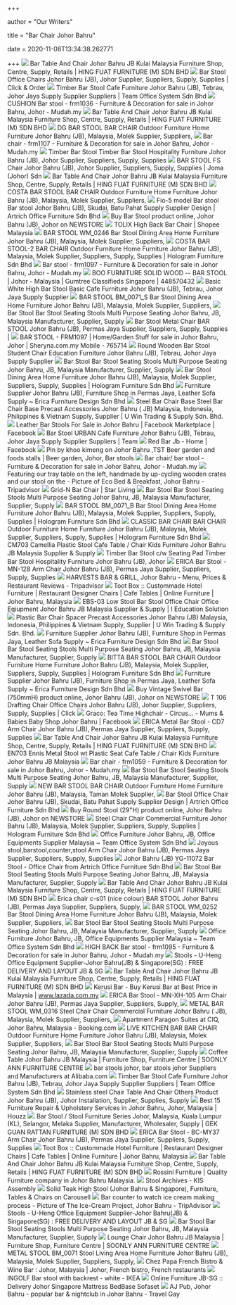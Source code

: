 +++
        
author = "Our Writers"
        
title = "Bar Chair Johor Bahru"
        
date = 2020-11-08T13:34:38.262771
        
+++
[ ![](https://cdn1.npcdn.net/image/15054590674980f0c5dc45a7242f94a61d11d161ca.jpg?md5id=8ef0327d29dfae100751f4ed0a042790&new_width=400&new_height=400&size=max&font_size=14&w=1513159267)](https://cdn1.npcdn.net/image/15054590674980f0c5dc45a7242f94a61d11d161ca.jpg?md5id=8ef0327d29dfae100751f4ed0a042790&new_width=400&new_height=400&size=max&font_size=14&w=1513159267) Bar Table And Chair Johor Bahru JB Kulai Malaysia Furniture Shop, Centre,  Supply, Retails | HING FUAT FURNITURE (M) SDN BHD
[ ![](https://cdn1.npcdn.net/image/1466159489b5e116b58b7e610a5a1a2d2224b6809e.jpg?md5id=82f2307042ab867c7b3d7d6a32ea52af&new_width=400&new_height=400&size=max&font_size=14&w=1466647023)](https://cdn1.npcdn.net/image/1466159489b5e116b58b7e610a5a1a2d2224b6809e.jpg?md5id=82f2307042ab867c7b3d7d6a32ea52af&new_width=400&new_height=400&size=max&font_size=14&w=1466647023) Bar Stool Office Chairs Johor Bahru (JB), Johor Supplier, Suppliers,  Supply, Supplies | Click & Order
[ ![](https://cdn1.npcdn.net/image/14992097799c54c31bd18cc6a89574c4d6ff2a0b34.jpg?md5id=c70cfa5c5ab75a16467bc95abaf5dc2a&new_width=1000&new_height=1000&w=1570810713)](https://cdn1.npcdn.net/image/14992097799c54c31bd18cc6a89574c4d6ff2a0b34.jpg?md5id=c70cfa5c5ab75a16467bc95abaf5dc2a&new_width=1000&new_height=1000&w=1570810713) Timber Bar Stool Cafe Furniture Johor Bahru (JB), Tebrau, Johor Jaya Supply  Supplier Suppliers | Team Office System Sdn Bhd
[ ![](https://img.rnudah.com/images/23/235802040237436.jpg)](https://img.rnudah.com/images/23/235802040237436.jpg) CUSHION Bar stool - frm1036 - Furniture & Decoration for sale in Johor Bahru,  Johor - Mudah.my
[ ![](https://cdn1.npcdn.net/image/14703826786749c13158e6b181eac93386100e8b44.jpg?md5id=8ef0327d29dfae100751f4ed0a042790&new_width=400&new_height=400&size=max&font_size=14&w=1513159267)](https://cdn1.npcdn.net/image/14703826786749c13158e6b181eac93386100e8b44.jpg?md5id=8ef0327d29dfae100751f4ed0a042790&new_width=400&new_height=400&size=max&font_size=14&w=1513159267) Bar Table And Chair Johor Bahru JB Kulai Malaysia Furniture Shop, Centre,  Supply, Retails | HING FUAT FURNITURE (M) SDN BHD
[ ![](https://cdn1.npcdn.net/images/15668073213a798dae267467b1f9a5446dc90d9779.png?md5id=7c9758f23dd298c91fc4bef194ac9b7b&new_width=1200&new_height=1200&w=1577955906)](https://cdn1.npcdn.net/images/15668073213a798dae267467b1f9a5446dc90d9779.png?md5id=7c9758f23dd298c91fc4bef194ac9b7b&new_width=1200&new_height=1200&w=1577955906) DG BAR STOOL BAR CHAIR Outdoor Furniture Home Furniture Johor Bahru (JB),  Malaysia, Molek Supplier, Suppliers,
[ ![](https://img.rnudah.com/images/19/190923017033354.jpg)](https://img.rnudah.com/images/19/190923017033354.jpg) Bar chair - frm1107 - Furniture & Decoration for sale in Johor Bahru, Johor  - Mudah.my
[ ![](https://cdn1.npcdn.net/images/1467784442484482b5f5d7797907b3195745cb70e7.jpg?md5id=82f2307042ab867c7b3d7d6a32ea52af&new_width=600&new_height=600&w=1466647023)](https://cdn1.npcdn.net/images/1467784442484482b5f5d7797907b3195745cb70e7.jpg?md5id=82f2307042ab867c7b3d7d6a32ea52af&new_width=600&new_height=600&w=1466647023) Timber Bar Stool Timber Bar Stool Hospitality Furniture Johor Bahru (JB),  Johor Supplier, Suppliers, Supply, Supplies
[ ![](https://cdn1.npcdn.net/images/15810518797db4e4828ad240009965e6b792e4db5b.jpg?md5id=7f2e5a082324d9d664489b795e7fd83a&new_width=1200&new_height=1200&w=1580799173)](https://cdn1.npcdn.net/images/15810518797db4e4828ad240009965e6b792e4db5b.jpg?md5id=7f2e5a082324d9d664489b795e7fd83a&new_width=1200&new_height=1200&w=1580799173) BAR STOOL FS Chair Johor Bahru (JB), Johor Supplier, Suppliers, Supply,  Supplies | Joma (Johor) Sdn
[ ![](https://cdn1.npcdn.net/image/1483684278df90a391a996b08534e02c4c29bc66a5.jpg?md5id=8ef0327d29dfae100751f4ed0a042790&new_width=400&new_height=400&size=max&font_size=14&w=1513159267)](https://cdn1.npcdn.net/image/1483684278df90a391a996b08534e02c4c29bc66a5.jpg?md5id=8ef0327d29dfae100751f4ed0a042790&new_width=400&new_height=400&size=max&font_size=14&w=1513159267) Bar Table And Chair Johor Bahru JB Kulai Malaysia Furniture Shop, Centre,  Supply, Retails | HING FUAT FURNITURE (M) SDN BHD
[ ![](https://cdn1.npcdn.net/images/1566807158fb7aa0b105d1e3d99b62b2e150f5edd0.png?md5id=7c9758f23dd298c91fc4bef194ac9b7b&new_width=1000&new_height=1000&w=1577955906)](https://cdn1.npcdn.net/images/1566807158fb7aa0b105d1e3d99b62b2e150f5edd0.png?md5id=7c9758f23dd298c91fc4bef194ac9b7b&new_width=1000&new_height=1000&w=1577955906) COSTA BAR STOOL BAR CHAIR Outdoor Furniture Home Furniture Johor Bahru (JB),  Malaysia, Molek Supplier, Suppliers,
[ ![](https://cdn1.npcdn.net/image/15867038038fd124be8cdea8f9fe9c0919c141fe5e.jpg?md5id=1c208ee88299e7d6d6eff86e6879384e&new_width=1000&new_height=1000&size=max&w=1466647023)](https://cdn1.npcdn.net/image/15867038038fd124be8cdea8f9fe9c0919c141fe5e.jpg?md5id=1c208ee88299e7d6d6eff86e6879384e&new_width=1000&new_height=1000&size=max&w=1466647023) Fio-5 model Bar stool Bar stool Johor Bahru (JB), Skudai, Batu Pahat Supply  Supplier Design | Artrich Office Furniture Sdn Bhd
[ ![](https://cdn1.npcdn.net/images/1502001863a0a1eacdcce2f3ce95139ea740ef8c88.jpg?md5id=82f2307042ab867c7b3d7d6a32ea52af&new_width=800&new_height=800&size=max&1466647023)](https://cdn1.npcdn.net/images/1502001863a0a1eacdcce2f3ce95139ea740ef8c88.jpg?md5id=82f2307042ab867c7b3d7d6a32ea52af&new_width=800&new_height=800&size=max&1466647023) Buy Bar Stool product online, Johor Bahru (JB), Johor on NEWSTORE
[ ![](https://cf.shopee.com.my/file/69a05726c970d0a4bed508a049bb6874)](https://cf.shopee.com.my/file/69a05726c970d0a4bed508a049bb6874) TOLIX High Back Bar Chair | Shopee Malaysia
[ ![](https://cdn1.npcdn.net/images/1588831746b3d260a0f2c33ace1f05ee8b6dce7638.png?md5id=7c9758f23dd298c91fc4bef194ac9b7b&new_width=1000&new_height=1000&w=1577955906)](https://cdn1.npcdn.net/images/1588831746b3d260a0f2c33ace1f05ee8b6dce7638.png?md5id=7c9758f23dd298c91fc4bef194ac9b7b&new_width=1000&new_height=1000&w=1577955906) BAR STOOL WM_0246 Bar Stool Dining Area Home Furniture Johor Bahru (JB),  Malaysia, Molek Supplier, Suppliers,
[ ![](https://cdn1.npcdn.net/image/15668073884138c59ada1d5f1137b0ca89caa226d2.png?md5id=7c9758f23dd298c91fc4bef194ac9b7b&new_width=1000&new_height=1000&w=1577955906)](https://cdn1.npcdn.net/image/15668073884138c59ada1d5f1137b0ca89caa226d2.png?md5id=7c9758f23dd298c91fc4bef194ac9b7b&new_width=1000&new_height=1000&w=1577955906) COSTA BAR STOOL-2 BAR CHAIR Outdoor Furniture Home Furniture Johor Bahru (JB),  Malaysia, Molek Supplier, Suppliers, Supply, Supplies | Hologram Furniture  Sdn Bhd
[ ![](https://img.rnudah.com/images/45/453929052223097.jpg)](https://img.rnudah.com/images/45/453929052223097.jpg) Bar stool - frm1097 - Furniture & Decoration for sale in Johor Bahru, Johor  - Mudah.my
[ ![](https://i.ebayimg.com/00/s/ODAwWDYwMA==/z/ftgAAOSwFfJchjJH/$_20.JPG)](https://i.ebayimg.com/00/s/ODAwWDYwMA==/z/ftgAAOSwFfJchjJH/$_20.JPG) BOO FURNITURE SOLID WOOD -- BAR STOOL | Johor - Malaysia | Gumtree  Classifieds Singapore | 448570432
[ ![](https://cdn1.npcdn.net/images/1499415063ad1a3ed865f962a8b9791fc93618a82f.jpg?md5id=c70cfa5c5ab75a16467bc95abaf5dc2a&new_width=1000&new_height=1000&w=1570810713)](https://cdn1.npcdn.net/images/1499415063ad1a3ed865f962a8b9791fc93618a82f.jpg?md5id=c70cfa5c5ab75a16467bc95abaf5dc2a&new_width=1000&new_height=1000&w=1570810713) Basic White High Bar Stool Basic Cafe Furniture Johor Bahru (JB), Tebrau,  Johor Jaya Supply Supplier
[ ![](https://cdn1.npcdn.net/images/15589742729dc1c3848d3847eb503b184366199fbb.jpg?md5id=7c9758f23dd298c91fc4bef194ac9b7b&new_width=1000&new_height=1000&w=1577955906)](https://cdn1.npcdn.net/images/15589742729dc1c3848d3847eb503b184366199fbb.jpg?md5id=7c9758f23dd298c91fc4bef194ac9b7b&new_width=1000&new_height=1000&w=1577955906) BAR STOOL BM_0071_S Bar Stool Dining Area Home Furniture Johor Bahru (JB),  Malaysia, Molek Supplier, Suppliers,
[ ![](https://cdn1.npcdn.net/images/1560763747b79fc16cbad895e0fb4e2bfb15136360.jpg?md5id=fd1e5097894ccb2c1628b455dc494b2a&new_width=1000&new_height=1000&w=1585707332)](https://cdn1.npcdn.net/images/1560763747b79fc16cbad895e0fb4e2bfb15136360.jpg?md5id=fd1e5097894ccb2c1628b455dc494b2a&new_width=1000&new_height=1000&w=1585707332) Bar Stool Bar Stool Seating Stools Multi Purpose Seating Johor Bahru, JB,  Malaysia Manufacturer, Supplier, Supply
[ ![](https://cdn1.npcdn.net/images/1603873577735fb88a42c4f73637418f8df3626f99.jpg?md5id=68b3d03d38ad88126ede9cee289b6661&new_width=600&new_height=600&w=1480063084)](https://cdn1.npcdn.net/images/1603873577735fb88a42c4f73637418f8df3626f99.jpg?md5id=68b3d03d38ad88126ede9cee289b6661&new_width=600&new_height=600&w=1480063084) Bar Stool Metal Chair BAR STOOL Johor Bahru (JB), Permas Jaya Supplier,  Suppliers, Supply, Supplies |
[ ![](https://www.sheryna.com.my/media/fotos/Newlivingconcept3909_765714_1_1511606371.jpg)](https://www.sheryna.com.my/media/fotos/Newlivingconcept3909_765714_1_1511606371.jpg) BAR STOOL - FRM1097 | Home/Garden Stuff for sale in Johor Bahru, Johor |  Sheryna.com.my Mobile - 765714
[ ![](https://cdn1.npcdn.net/images/150553451084e8d38c7839804eafe2cbc57b5b11b1.jpg?md5id=c70cfa5c5ab75a16467bc95abaf5dc2a&new_width=600&new_height=600&w=1570810713)](https://cdn1.npcdn.net/images/150553451084e8d38c7839804eafe2cbc57b5b11b1.jpg?md5id=c70cfa5c5ab75a16467bc95abaf5dc2a&new_width=600&new_height=600&w=1570810713) Round Wooden Bar Stool Student Chair Education Furniture Johor Bahru (JB),  Tebrau, Johor Jaya Supply Supplier
[ ![](https://cdn1.npcdn.net/images/1560762779d32302168cdf86d8e07a4c6063e4d008.jpg?md5id=fd1e5097894ccb2c1628b455dc494b2a&new_width=1200&new_height=1200&w=1585707332)](https://cdn1.npcdn.net/images/1560762779d32302168cdf86d8e07a4c6063e4d008.jpg?md5id=fd1e5097894ccb2c1628b455dc494b2a&new_width=1200&new_height=1200&w=1585707332) Bar Stool Bar Stool Seating Stools Multi Purpose Seating Johor Bahru, JB,  Malaysia Manufacturer, Supplier, Supply
[ ![](https://cdn1.npcdn.net/image/1588833384fe1c2d5544d5aeeb6394f0e487de66e6.jpg?md5id=7c9758f23dd298c91fc4bef194ac9b7b&new_width=550&new_height=550&w=1577955906)](https://cdn1.npcdn.net/image/1588833384fe1c2d5544d5aeeb6394f0e487de66e6.jpg?md5id=7c9758f23dd298c91fc4bef194ac9b7b&new_width=550&new_height=550&w=1577955906) Bar Stool Dining Area Home Furniture Johor Bahru (JB), Malaysia, Molek  Supplier, Suppliers, Supply, Supplies | Hologram Furniture Sdn Bhd
[ ![](https://cdn1.npcdn.net/image/160385814875a9ed8e2fcef030ba19cc23cc2a2736.jpg?md5id=68b3d03d38ad88126ede9cee289b6661&new_width=400&new_height=400&size=max&font_size=14&w=1480063084)](https://cdn1.npcdn.net/image/160385814875a9ed8e2fcef030ba19cc23cc2a2736.jpg?md5id=68b3d03d38ad88126ede9cee289b6661&new_width=400&new_height=400&size=max&font_size=14&w=1480063084) Furniture Supplier Johor Bahru (JB), Furniture Shop in Permas Jaya, Leather  Sofa Supply ~ Erica Furniture Design Sdn Bhd
[ ![](https://cdn1.npcdn.net/image/14982069370234b37458a27fd46e8222af78d463a2.jpg?md5id=4258736785df42c82a6e91629a1dd319&new_width=1200&new_height=1200&size=max&w=1497238235)](https://cdn1.npcdn.net/image/14982069370234b37458a27fd46e8222af78d463a2.jpg?md5id=4258736785df42c82a6e91629a1dd319&new_width=1200&new_height=1200&size=max&w=1497238235) Steel Bar Chair Base Steel Bar Chair Base Precast Accessories Johor Bahru ( JB) Malaysia, Indonesia, Philippines & Vietnam Supply, Supplier | U Win  Trading & Supply Sdn. Bhd.
[ ![](https://lookaside.fbsbx.com/lookaside/crawler/media/?media_id=675336293087872)](https://lookaside.fbsbx.com/lookaside/crawler/media/?media_id=675336293087872) Leather Bar Stools For Sale in Johor Bahru | Facebook Marketplace | Facebook
[ ![](https://cdn1.npcdn.net/images/1502000810607fd4fec222119472fe9a84097cf626.jpg?md5id=c70cfa5c5ab75a16467bc95abaf5dc2a&new_width=600&new_height=600&w=1570810713)](https://cdn1.npcdn.net/images/1502000810607fd4fec222119472fe9a84097cf626.jpg?md5id=c70cfa5c5ab75a16467bc95abaf5dc2a&new_width=600&new_height=600&w=1570810713) Bar Stool URBAN Cafe Furniture Johor Bahru (JB), Tebrau, Johor Jaya Supply  Supplier Suppliers | Team
[ ![](https://lookaside.fbsbx.com/lookaside/crawler/media/?media_id=403157093774698)](https://lookaside.fbsbx.com/lookaside/crawler/media/?media_id=403157093774698) Red Bar Jb - Home | Facebook
[ ![](https://i.pinimg.com/originals/1f/82/f2/1f82f2e910f4285e360b1b824d4987ec.jpg)](https://i.pinimg.com/originals/1f/82/f2/1f82f2e910f4285e360b1b824d4987ec.jpg) Pin by khoo kimeng on Johor Bahru ,TST Beer garden and foods stalls | Beer  garden, Johor, Bar stools
[ ![](https://img.rnudah.com/images/12/128008093659397.jpg)](https://img.rnudah.com/images/12/128008093659397.jpg) Bar chair/ bar stool - Furniture & Decoration for sale in Johor Bahru, Johor  - Mudah.my
[ ![](https://media-cdn.tripadvisor.com/media/photo-s/06/bc/c2/da/eco-bed-breakfast.jpg)](https://media-cdn.tripadvisor.com/media/photo-s/06/bc/c2/da/eco-bed-breakfast.jpg) Featuring our tray table on the left, handmade by up-cycling wooden crates  and our stool on the - Picture of Eco Bed & Breakfast, Johor Bahru -  Tripadvisor
[ ![](http://cdn.shopify.com/s/files/1/1404/6429/products/GRID-NBARCHAIR-L.jpg?v=1603362382)](http://cdn.shopify.com/s/files/1/1404/6429/products/GRID-NBARCHAIR-L.jpg?v=1603362382) Grid-N Bar Chair | Star Living
[ ![](https://cdn1.npcdn.net/images/15608202780abaca073c31a98daced6665c293b400.jpg?md5id=fd1e5097894ccb2c1628b455dc494b2a&new_width=1000&new_height=1000&w=1585707332)](https://cdn1.npcdn.net/images/15608202780abaca073c31a98daced6665c293b400.jpg?md5id=fd1e5097894ccb2c1628b455dc494b2a&new_width=1000&new_height=1000&w=1585707332) Bar Stool Bar Stool Seating Stools Multi Purpose Seating Johor Bahru, JB,  Malaysia Manufacturer, Supplier, Supply
[ ![](https://cdn1.npcdn.net/image/15870039998a187e02c3f80a6d4054d368c3b99d9a.jpg?md5id=7c9758f23dd298c91fc4bef194ac9b7b&new_width=1000&new_height=1000&w=1577955906)](https://cdn1.npcdn.net/image/15870039998a187e02c3f80a6d4054d368c3b99d9a.jpg?md5id=7c9758f23dd298c91fc4bef194ac9b7b&new_width=1000&new_height=1000&w=1577955906) BAR STOOL BM_0071_B Bar Stool Dining Area Home Furniture Johor Bahru (JB),  Malaysia, Molek Supplier, Suppliers, Supply, Supplies | Hologram Furniture  Sdn Bhd
[ ![](https://cdn1.npcdn.net/image/1566807100cbc21c0f9e5f32126acf599c275f3c14.png?md5id=7c9758f23dd298c91fc4bef194ac9b7b&new_width=1000&new_height=1000&w=1577955906)](https://cdn1.npcdn.net/image/1566807100cbc21c0f9e5f32126acf599c275f3c14.png?md5id=7c9758f23dd298c91fc4bef194ac9b7b&new_width=1000&new_height=1000&w=1577955906) CLASSIC BAR CHAIR BAR CHAIR Outdoor Furniture Home Furniture Johor Bahru (JB),  Malaysia, Molek Supplier, Suppliers, Supply, Supplies | Hologram Furniture  Sdn Bhd
[ ![](https://cdn1.npcdn.net/images/1495344194244258780ff61be1bd6eae5ecf05363f.jpeg?md5id=79d51f4d7e4d54d54b55519c3b462d00&new_width=1200&new_height=1200&w=1600139913)](https://cdn1.npcdn.net/images/1495344194244258780ff61be1bd6eae5ecf05363f.jpeg?md5id=79d51f4d7e4d54d54b55519c3b462d00&new_width=1200&new_height=1200&w=1600139913) CM703 Camellia Plastic Stool Cafe Table / Chair Kids Furniture Johor Bahru  JB Malaysia Supplier & Supply
[ ![](https://cdn1.npcdn.net/images/1467784442d28ce520b85f28a7695af5a2117dd7d6.jpg?md5id=82f2307042ab867c7b3d7d6a32ea52af&new_width=600&new_height=600&w=1466647023)](https://cdn1.npcdn.net/images/1467784442d28ce520b85f28a7695af5a2117dd7d6.jpg?md5id=82f2307042ab867c7b3d7d6a32ea52af&new_width=600&new_height=600&w=1466647023) Timber Bar Stool c/w Seating Pad Timber Bar Stool Hospitality Furniture Johor  Bahru (JB), Johor
[ ![](https://cdn1.npcdn.net/images/158314012725c399d96fdf7fc3970e91d7a62e581d.jpg?md5id=68b3d03d38ad88126ede9cee289b6661&new_width=1000&new_height=1000&w=1480063084)](https://cdn1.npcdn.net/images/158314012725c399d96fdf7fc3970e91d7a62e581d.jpg?md5id=68b3d03d38ad88126ede9cee289b6661&new_width=1000&new_height=1000&w=1480063084) ERICA Bar Stool - MN-128 Arm Chair Johor Bahru (JB), Permas Jaya Supplier,  Suppliers, Supply, Supplies
[ ![](https://media-cdn.tripadvisor.com/media/photo-s/19/bd/66/19/photo3jpg.jpg)](https://media-cdn.tripadvisor.com/media/photo-s/19/bd/66/19/photo3jpg.jpg) HARVESTS BAR & GRILL, Johor Bahru - Menu, Prices & Restaurant Reviews -  Tripadvisor
[ ![](http://www.tootbox.com.my/data/prod/prodcms/images/DSC_0074s.jpg)](http://www.tootbox.com.my/data/prod/prodcms/images/DSC_0074s.jpg) Toot Box :: Custommade Hotel Furniture | Restaurant Designer Chairs | Cafe  Tables | Online Furniture | Johor Bahru, Malaysia
[ ![](https://cdn1.npcdn.net/image/150650245159072cd4f37126f698fa90ce88a4fedf.jpg?md5id=79d51f4d7e4d54d54b55519c3b462d00&new_width=1000&new_height=1000&w=1502352416)](https://cdn1.npcdn.net/image/150650245159072cd4f37126f698fa90ce88a4fedf.jpg?md5id=79d51f4d7e4d54d54b55519c3b462d00&new_width=1000&new_height=1000&w=1502352416) EBS-03 Low Stool Bar Stool Office Chair Office Eqiupment Johor Bahru JB  Malaysia Supplier & Supply | I Education Solution
[ ![](https://cdn1.npcdn.net/image/15232566642ff9b600770559bd33454ebde31e36a7.jpg?md5id=4258736785df42c82a6e91629a1dd319&new_width=1200&new_height=1200&size=max&w=1497238235)](https://cdn1.npcdn.net/image/15232566642ff9b600770559bd33454ebde31e36a7.jpg?md5id=4258736785df42c82a6e91629a1dd319&new_width=1200&new_height=1200&size=max&w=1497238235) Plastic Bar Chair Spacer Precast Accessories Johor Bahru (JB) Malaysia,  Indonesia, Philippines & Vietnam Supply, Supplier | U Win Trading & Supply  Sdn. Bhd.
[ ![](https://cdn1.npcdn.net/image/158356228083f3f757d2939a40f4370d3ac468a382.jpg?md5id=68b3d03d38ad88126ede9cee289b6661&new_width=350&new_height=350&w=1480063084)](https://cdn1.npcdn.net/image/158356228083f3f757d2939a40f4370d3ac468a382.jpg?md5id=68b3d03d38ad88126ede9cee289b6661&new_width=350&new_height=350&w=1480063084) Furniture Supplier Johor Bahru (JB), Furniture Shop in Permas Jaya, Leather  Sofa Supply ~ Erica Furniture Design Sdn Bhd
[ ![](https://cdn1.npcdn.net/images/15607639025c4a07e287a27650a934c6ec3d0310e9.jpg?md5id=fd1e5097894ccb2c1628b455dc494b2a&new_width=600&new_height=600&w=1585707332)](https://cdn1.npcdn.net/images/15607639025c4a07e287a27650a934c6ec3d0310e9.jpg?md5id=fd1e5097894ccb2c1628b455dc494b2a&new_width=600&new_height=600&w=1585707332) Bar Stool Bar Stool Seating Stools Multi Purpose Seating Johor Bahru, JB,  Malaysia Manufacturer, Supplier, Supply
[ ![](https://cdn1.npcdn.net/image/1566807254c0a74e192bdf84560b5ab9038311e746.png?md5id=7c9758f23dd298c91fc4bef194ac9b7b&new_width=1000&new_height=1000&w=1577955906)](https://cdn1.npcdn.net/image/1566807254c0a74e192bdf84560b5ab9038311e746.png?md5id=7c9758f23dd298c91fc4bef194ac9b7b&new_width=1000&new_height=1000&w=1577955906) BITTA BAR STOOL BAR CHAIR Outdoor Furniture Home Furniture Johor Bahru (JB),  Malaysia, Molek Supplier, Suppliers, Supply, Supplies | Hologram Furniture  Sdn Bhd
[ ![](https://cdn1.npcdn.net/image/158356187794288be18aa6b840a10057fe37e077de.jpg?md5id=68b3d03d38ad88126ede9cee289b6661&new_width=350&new_height=350&w=1480063084)](https://cdn1.npcdn.net/image/158356187794288be18aa6b840a10057fe37e077de.jpg?md5id=68b3d03d38ad88126ede9cee289b6661&new_width=350&new_height=350&w=1480063084) Furniture Supplier Johor Bahru (JB), Furniture Shop in Permas Jaya, Leather  Sofa Supply ~ Erica Furniture Design Sdn Bhd
[ ![](https://cdn1.npcdn.net/images/1526191335da232a3efb55fa01c8fe76895afcc5e7.png?md5id=82f2307042ab867c7b3d7d6a32ea52af&new_width=800&new_height=800&size=max&1466647023)](https://cdn1.npcdn.net/images/1526191335da232a3efb55fa01c8fe76895afcc5e7.png?md5id=82f2307042ab867c7b3d7d6a32ea52af&new_width=800&new_height=800&size=max&1466647023) Buy Vintage Swivel Bar (750mmH) product online, Johor Bahru (JB), Johor on  NEWSTORE
[ ![](https://cdn1.npcdn.net/images/14665883767b2cd15b7879168fb519d0f77fa4bfbe.jpg?md5id=82f2307042ab867c7b3d7d6a32ea52af&new_width=1000&new_height=1000&w=1466647023)](https://cdn1.npcdn.net/images/14665883767b2cd15b7879168fb519d0f77fa4bfbe.jpg?md5id=82f2307042ab867c7b3d7d6a32ea52af&new_width=1000&new_height=1000&w=1466647023) T 106 Drafting Chair Office Chairs Johor Bahru (JB), Johor Supplier,  Suppliers, Supply, Supplies | Click
[ ![](https://lookaside.fbsbx.com/lookaside/crawler/media/?media_id=1432734483465021)](https://lookaside.fbsbx.com/lookaside/crawler/media/?media_id=1432734483465021) Graco: Tea Time Highchair - Circus... - Mums & Babies Baby Shop Johor Bahru  | Facebook
[ ![](https://cdn1.npcdn.net/images/158314500679d4e46f2325f056248047ecfd23f8af.jpg?md5id=68b3d03d38ad88126ede9cee289b6661&new_width=1000&new_height=1000&w=1480063084)](https://cdn1.npcdn.net/images/158314500679d4e46f2325f056248047ecfd23f8af.jpg?md5id=68b3d03d38ad88126ede9cee289b6661&new_width=1000&new_height=1000&w=1480063084) ERICA Metal Bar Stool - CD7 Arm Chair Johor Bahru (JB), Permas Jaya  Supplier, Suppliers, Supply, Supplies
[ ![](https://cdn1.npcdn.net/image/15426081080364ad803d1975e7513b7ca7182aa166.jpg?md5id=8ef0327d29dfae100751f4ed0a042790&new_width=400&new_height=400&size=max&font_size=14&w=1513159267)](https://cdn1.npcdn.net/image/15426081080364ad803d1975e7513b7ca7182aa166.jpg?md5id=8ef0327d29dfae100751f4ed0a042790&new_width=400&new_height=400&size=max&font_size=14&w=1513159267) Bar Table And Chair Johor Bahru JB Kulai Malaysia Furniture Shop, Centre,  Supply, Retails | HING FUAT FURNITURE (M) SDN BHD
[ ![](https://cdn1.npcdn.net/images/14953441946f783d16a31b20979ef287ce8987bfb8.jpg?md5id=79d51f4d7e4d54d54b55519c3b462d00&new_width=1200&new_height=1200&w=1597979299)](https://cdn1.npcdn.net/images/14953441946f783d16a31b20979ef287ce8987bfb8.jpg?md5id=79d51f4d7e4d54d54b55519c3b462d00&new_width=1200&new_height=1200&w=1597979299) EN703 Ennis Metal Stool wt Plastic Seat Cafe Table / Chair Kids Furniture Johor  Bahru JB Malaysia
[ ![](https://img.rnudah.com/images/81/814830054484355.jpg)](https://img.rnudah.com/images/81/814830054484355.jpg) Bar chair - frm1059 - Furniture & Decoration for sale in Johor Bahru, Johor  - Mudah.my
[ ![](https://cdn1.npcdn.net/images/1560820278837845f24342cbd757b81f7e241dba16.jpg?md5id=fd1e5097894ccb2c1628b455dc494b2a&new_width=1000&new_height=1000&w=1585707332)](https://cdn1.npcdn.net/images/1560820278837845f24342cbd757b81f7e241dba16.jpg?md5id=fd1e5097894ccb2c1628b455dc494b2a&new_width=1000&new_height=1000&w=1585707332) Bar Stool Bar Stool Seating Stools Multi Purpose Seating Johor Bahru, JB,  Malaysia Manufacturer, Supplier, Supply
[ ![](https://cdn1.npcdn.net/images/1566807431435af63d16bb785a4632e4411f7a7fb6.png?md5id=7c9758f23dd298c91fc4bef194ac9b7b&new_width=800&new_height=600&w=1466647023)](https://cdn1.npcdn.net/images/1566807431435af63d16bb785a4632e4411f7a7fb6.png?md5id=7c9758f23dd298c91fc4bef194ac9b7b&new_width=800&new_height=600&w=1466647023) NEW BAR STOOL BAR CHAIR Outdoor Furniture Home Furniture Johor Bahru (JB),  Malaysia, Taman Molek Supplier,
[ ![](https://cdn1.npcdn.net/image/148782397118b27bbbf994f38f03b8b18fb16e408c.jpg?md5id=1c208ee88299e7d6d6eff86e6879384e&new_width=400&new_height=400&size=max&font_size=14&w=1466647023)](https://cdn1.npcdn.net/image/148782397118b27bbbf994f38f03b8b18fb16e408c.jpg?md5id=1c208ee88299e7d6d6eff86e6879384e&new_width=400&new_height=400&size=max&font_size=14&w=1466647023) Bar Stool Office Chair Johor Bahru (JB), Skudai, Batu Pahat Supply Supplier  Design | Artrich Office Furniture Sdn Bhd
[ ![](https://cdn1.npcdn.net/images/1513489954300653e9ea23bece8cdc833930f58a4c.jpg?md5id=82f2307042ab867c7b3d7d6a32ea52af&new_width=800&new_height=800&size=max&1466647023)](https://cdn1.npcdn.net/images/1513489954300653e9ea23bece8cdc833930f58a4c.jpg?md5id=82f2307042ab867c7b3d7d6a32ea52af&new_width=800&new_height=800&size=max&1466647023) Buy Round Stool (29"H) product online, Johor Bahru (JB), Johor on NEWSTORE
[ ![](https://cdn1.npcdn.net/image/16010915011c62c2568e4cb8dcf5097bf57f3b273c.jpg?md5id=7c9758f23dd298c91fc4bef194ac9b7b&new_width=550&new_height=550&w=1577955906)](https://cdn1.npcdn.net/image/16010915011c62c2568e4cb8dcf5097bf57f3b273c.jpg?md5id=7c9758f23dd298c91fc4bef194ac9b7b&new_width=550&new_height=550&w=1577955906) Steel Chair Chair Commercial Furniture Johor Bahru (JB), Malaysia, Molek  Supplier, Suppliers, Supply, Supplies | Hologram Furniture Sdn Bhd
[ ![](https://cdn1.npcdn.net/image/151348957680530d51cee1f38b953f21fe8a4a55de.jpg?md5id=c70cfa5c5ab75a16467bc95abaf5dc2a&new_width=470&new_height=470&w=1466647023)](https://cdn1.npcdn.net/image/151348957680530d51cee1f38b953f21fe8a4a55de.jpg?md5id=c70cfa5c5ab75a16467bc95abaf5dc2a&new_width=470&new_height=470&w=1466647023) Office Furniture Johor Bahru, JB, Office Equipments Supplier Malaysia ~  Team Office System Sdn Bhd
[ ![](https://cdn1.npcdn.net/images/15696602696e08dd041fdbbf0ac6a151ed21a283d8.jpg?md5id=68b3d03d38ad88126ede9cee289b6661&new_width=1000&new_height=1000&w=1480063084)](https://cdn1.npcdn.net/images/15696602696e08dd041fdbbf0ac6a151ed21a283d8.jpg?md5id=68b3d03d38ad88126ede9cee289b6661&new_width=1000&new_height=1000&w=1480063084) Joyous stool,barstool,counter,stool Arm Chair Johor Bahru (JB), Permas Jaya  Supplier, Suppliers, Supply, Supplies
[ ![](https://cdn2.npcdn.net/images/product/1200x1200-1-0/4397-product1820846.jpg)](https://cdn2.npcdn.net/images/product/1200x1200-1-0/4397-product1820846.jpg) Johor Bahru (JB) YG-11072 Bar Stool - Office Chair from Artrich Office  Furniture Sdn Bhd
[ ![](https://cdn1.npcdn.net/images/15608202780b27eb8309a175c2b1b01c9b0b7ac1d3.jpg?md5id=fd1e5097894ccb2c1628b455dc494b2a&new_width=1200&new_height=1200&w=1585707332)](https://cdn1.npcdn.net/images/15608202780b27eb8309a175c2b1b01c9b0b7ac1d3.jpg?md5id=fd1e5097894ccb2c1628b455dc494b2a&new_width=1200&new_height=1200&w=1585707332) Bar Stool Bar Stool Seating Stools Multi Purpose Seating Johor Bahru, JB,  Malaysia Manufacturer, Supplier, Supply
[ ![](https://cdn1.npcdn.net/image/15054590670bc538b11e64576c7110f0a388782390.jpg?md5id=8ef0327d29dfae100751f4ed0a042790&new_width=400&new_height=400&size=max&font_size=14&w=1513159267)](https://cdn1.npcdn.net/image/15054590670bc538b11e64576c7110f0a388782390.jpg?md5id=8ef0327d29dfae100751f4ed0a042790&new_width=400&new_height=400&size=max&font_size=14&w=1513159267) Bar Table And Chair Johor Bahru JB Kulai Malaysia Furniture Shop, Centre,  Supply, Retails | HING FUAT FURNITURE (M) SDN BHD
[ ![](https://cdn1.npcdn.net/images/1566381769f89c3279ee30fd2d06127cf9242dbab9.jpg?md5id=68b3d03d38ad88126ede9cee289b6661&new_width=1000&new_height=1000&w=1480063084)](https://cdn1.npcdn.net/images/1566381769f89c3279ee30fd2d06127cf9242dbab9.jpg?md5id=68b3d03d38ad88126ede9cee289b6661&new_width=1000&new_height=1000&w=1480063084) Erica chair c-s01 (nice colour) BAR STOOL Johor Bahru (JB), Permas Jaya  Supplier, Suppliers, Supply,
[ ![](https://cdn1.npcdn.net/images/15888320962d5c8e1000939796a42714fa9950dc4a.png?md5id=7c9758f23dd298c91fc4bef194ac9b7b&new_width=1000&new_height=1000&w=1577955906)](https://cdn1.npcdn.net/images/15888320962d5c8e1000939796a42714fa9950dc4a.png?md5id=7c9758f23dd298c91fc4bef194ac9b7b&new_width=1000&new_height=1000&w=1577955906) BAR STOOL WM_0252 Bar Stool Dining Area Home Furniture Johor Bahru (JB),  Malaysia, Molek Supplier, Suppliers,
[ ![](https://cdn1.npcdn.net/images/1560762417beea6faadce64c459f6a518000ab05ec.jpg?md5id=fd1e5097894ccb2c1628b455dc494b2a&new_width=600&new_height=600&w=1585707332)](https://cdn1.npcdn.net/images/1560762417beea6faadce64c459f6a518000ab05ec.jpg?md5id=fd1e5097894ccb2c1628b455dc494b2a&new_width=600&new_height=600&w=1585707332) Bar Stool Bar Stool Seating Stools Multi Purpose Seating Johor Bahru, JB,  Malaysia Manufacturer, Supplier, Supply
[ ![](https://cdn1.npcdn.net/image/1513488571cdb18ffd749e11c8d02d90d576c1494c.jpg?md5id=c70cfa5c5ab75a16467bc95abaf5dc2a&new_width=470&new_height=470&w=1466647023)](https://cdn1.npcdn.net/image/1513488571cdb18ffd749e11c8d02d90d576c1494c.jpg?md5id=c70cfa5c5ab75a16467bc95abaf5dc2a&new_width=470&new_height=470&w=1466647023) Office Furniture Johor Bahru, JB, Office Equipments Supplier Malaysia ~  Team Office System Sdn Bhd
[ ![](https://img.rnudah.com/images/80/807815127463178.jpg)](https://img.rnudah.com/images/80/807815127463178.jpg) HIGH BACK Bar stool - frm1095 - Furniture & Decoration for sale in Johor  Bahru, Johor - Mudah.my
[ ![](http://umaxoffice.com/1656-home_default/office-chair-stools-chair-uch-500.jpg)](http://umaxoffice.com/1656-home_default/office-chair-stools-chair-uch-500.jpg) Stools - U-Heng Office Equipment Supplier-Johor Bahru(JB) & Singapore(SG) :  FREE DELIVERY AND LAYOUT JB & SG
[ ![](https://cdn1.npcdn.net/image/1483684284423c2886ad00b5f4d11d3a97da1b1992.jpg?md5id=8ef0327d29dfae100751f4ed0a042790&new_width=400&new_height=400&size=max&font_size=14&w=1513159267)](https://cdn1.npcdn.net/image/1483684284423c2886ad00b5f4d11d3a97da1b1992.jpg?md5id=8ef0327d29dfae100751f4ed0a042790&new_width=400&new_height=400&size=max&font_size=14&w=1513159267) Bar Table And Chair Johor Bahru JB Kulai Malaysia Furniture Shop, Centre,  Supply, Retails | HING FUAT FURNITURE (M) SDN BHD
[ ![](https://my-test-11.slatic.net/p/935ff06e14542cfaf4d123c1ba6e0eb3.jpg)](https://my-test-11.slatic.net/p/935ff06e14542cfaf4d123c1ba6e0eb3.jpg) Kerusi Bar - Buy Kerusi Bar at Best Price in Malaysia | www.lazada.com.my
[ ![](https://cdn1.npcdn.net/images/1583144100bd9345838b9eb2c98ac9c927f9d9007e.jpg?md5id=68b3d03d38ad88126ede9cee289b6661&new_width=1000&new_height=1000&w=1480063084)](https://cdn1.npcdn.net/images/1583144100bd9345838b9eb2c98ac9c927f9d9007e.jpg?md5id=68b3d03d38ad88126ede9cee289b6661&new_width=1000&new_height=1000&w=1480063084) ERICA Bar Stool - MN-XH-105 Arm Chair Johor Bahru (JB), Permas Jaya  Supplier, Suppliers, Supply,
[ ![](https://cdn1.npcdn.net/images/16010908103cde9a88a1a60199d429b7aee462d6cb.png?md5id=7c9758f23dd298c91fc4bef194ac9b7b&new_width=1200&new_height=1200&w=1577955906)](https://cdn1.npcdn.net/images/16010908103cde9a88a1a60199d429b7aee462d6cb.png?md5id=7c9758f23dd298c91fc4bef194ac9b7b&new_width=1200&new_height=1200&w=1577955906) METAL BAR STOOL WM_0316 Steel Chair Chair Commercial Furniture Johor Bahru ( JB), Malaysia, Molek Supplier, Suppliers,
[ ![](https://cf.bstatic.com/images/hotel/max1024x768/158/158465289.jpg)](https://cf.bstatic.com/images/hotel/max1024x768/158/158465289.jpg) Apartment Paragon Suites at CIQ, Johor Bahru, Malaysia - Booking.com
[ ![](https://cdn1.npcdn.net/images/1566807057eac40bf2f10db417849a988cfd4c428c.png?md5id=7c9758f23dd298c91fc4bef194ac9b7b&new_width=1000&new_height=1000&w=1577955906)](https://cdn1.npcdn.net/images/1566807057eac40bf2f10db417849a988cfd4c428c.png?md5id=7c9758f23dd298c91fc4bef194ac9b7b&new_width=1000&new_height=1000&w=1577955906) LIVE KITCHEN BAR BAR CHAIR Outdoor Furniture Home Furniture Johor Bahru (JB),  Malaysia, Molek Supplier, Suppliers,
[ ![](https://cdn1.npcdn.net/images/156081973285c4472d9a7e20f42993f3bac0250e0b.jpg?md5id=fd1e5097894ccb2c1628b455dc494b2a&new_width=600&new_height=600&w=1585707332)](https://cdn1.npcdn.net/images/156081973285c4472d9a7e20f42993f3bac0250e0b.jpg?md5id=fd1e5097894ccb2c1628b455dc494b2a&new_width=600&new_height=600&w=1585707332) Bar Stool Bar Stool Seating Stools Multi Purpose Seating Johor Bahru, JB,  Malaysia Manufacturer, Supplier, Supply
[ ![](http://www.newpages2u.com/images/1494322317f3cda49f23c2f0d0fc69cd36ec22d422.jpg)](http://www.newpages2u.com/images/1494322317f3cda49f23c2f0d0fc69cd36ec22d422.jpg) Coffee Table Johor Bahru JB Malaysia | Furniture Shop, Furniture Centre |  SOONLY ANN FURNITURE CENTRE
[ ![](https://s.alicdn.com/@sc01/kf/HTB17wCiLpXXXXaAXpXXq6xXFXXXs.jpg_300x300.jpg)](https://s.alicdn.com/@sc01/kf/HTB17wCiLpXXXXaAXpXXq6xXFXXXs.jpg_300x300.jpg) bar stools johor, bar stools johor Suppliers and Manufacturers at  Alibaba.com
[ ![](https://cdn1.npcdn.net/image/1499209779a4375b59698a63a1019dedadca4adde0.jpg?md5id=c70cfa5c5ab75a16467bc95abaf5dc2a&new_width=750&new_height=750&w=1570810713)](https://cdn1.npcdn.net/image/1499209779a4375b59698a63a1019dedadca4adde0.jpg?md5id=c70cfa5c5ab75a16467bc95abaf5dc2a&new_width=750&new_height=750&w=1570810713) Timber Bar Stool Cafe Furniture  Johor Bahru (JB), Tebrau, Johor Jaya  Supply Supplier Suppliers | Team Office System Sdn Bhd
[ ![](https://cdn1.npcdn.net/images/15512537737f7d03b73d7c1043eea9648efe60b04f.jpeg?md5id=dda594513217fac90bbe56e5248d576c&new_width=1200&new_height=1200&w=1578031154)](https://cdn1.npcdn.net/images/15512537737f7d03b73d7c1043eea9648efe60b04f.jpeg?md5id=dda594513217fac90bbe56e5248d576c&new_width=1200&new_height=1200&w=1578031154) Stainless steel Chair Table And Chair Others Product Johor Bahru (JB), Johor  Installation, Supplier, Supplies, Supply
[ ![](https://st.hzcdn.com/fimgs/1231ed7a07207893_5817-w342-h192-b1-p10--modern-bar-stools-and-counter-stools.jpg)](https://st.hzcdn.com/fimgs/1231ed7a07207893_5817-w342-h192-b1-p10--modern-bar-stools-and-counter-stools.jpg) Best 15 Furniture Repair & Upholstery Services in Johor Bahru, Johor,  Malaysia | Houzz
[ ![](https://cdn1.npcdn.net/image/15937971038ddd24878fe707398b04660bf5705356.jpg?md5id=67845006067b1ce96cc0e291320e7149&new_width=450&new_height=450&font_size=13&w=1593795818)](https://cdn1.npcdn.net/image/15937971038ddd24878fe707398b04660bf5705356.jpg?md5id=67845006067b1ce96cc0e291320e7149&new_width=450&new_height=450&font_size=13&w=1593795818) Bar Stool / Stool Furniture Series Johor, Malaysia, Kuala Lumpur (KL),  Selangor, Melaka Supplier, Manufacturer, Wholesaler, Supply | GEK GUAN  RATTAN FURNITURE (M) SDN BHD
[ ![](https://cdn1.npcdn.net/images/158314041808dbdf1e40c83c63cd346f9e36cb2e56.jpg?md5id=68b3d03d38ad88126ede9cee289b6661&new_width=1000&new_height=1000&w=1480063084)](https://cdn1.npcdn.net/images/158314041808dbdf1e40c83c63cd346f9e36cb2e56.jpg?md5id=68b3d03d38ad88126ede9cee289b6661&new_width=1000&new_height=1000&w=1480063084) ERICA Bar Stool - BC-MY37 Arm Chair Johor Bahru (JB), Permas Jaya Supplier,  Suppliers, Supply, Supplies
[ ![](http://www.tootbox.com.my/data/prod/prodcms/images/DSC_0081s.jpg)](http://www.tootbox.com.my/data/prod/prodcms/images/DSC_0081s.jpg) Toot Box :: Custommade Hotel Furniture | Restaurant Designer Chairs | Cafe  Tables | Online Furniture | Johor Bahru, Malaysia
[ ![](https://cdn1.npcdn.net/image/147038267828f7543df36c5caab227fb08144a9b42.jpg?md5id=8ef0327d29dfae100751f4ed0a042790&new_width=400&new_height=400&size=max&font_size=14&w=1513159267)](https://cdn1.npcdn.net/image/147038267828f7543df36c5caab227fb08144a9b42.jpg?md5id=8ef0327d29dfae100751f4ed0a042790&new_width=400&new_height=400&size=max&font_size=14&w=1513159267) Bar Table And Chair Johor Bahru JB Kulai Malaysia Furniture Shop, Centre,  Supply, Retails | HING FUAT FURNITURE (M) SDN BHD
[ ![](http://www.rossinifurniture.com.my/userfiles/image/bar%2057.jpg)](http://www.rossinifurniture.com.my/userfiles/image/bar%2057.jpg) Rossini Furniture | Quality Furniture company in Johor Bahru Malaysia.
[ ![](https://www.kisassembly.com/wp-content/uploads/2017/06/WhatsApp-Image-2017-06-14-at-18.43-450x450.jpg)](https://www.kisassembly.com/wp-content/uploads/2017/06/WhatsApp-Image-2017-06-14-at-18.43-450x450.jpg) Stool Archives - KIS Assembly
[ ![](https://media.karousell.com/media/photos/products/2017/12/21/solid_teak_high_stool_johor_bahru__singapore_1513853312_3d85a692.jpg)](https://media.karousell.com/media/photos/products/2017/12/21/solid_teak_high_stool_johor_bahru__singapore_1513853312_3d85a692.jpg) Solid Teak High Stool (Johor Bahru & Singapore), Furniture, Tables & Chairs  on Carousell
[ ![](https://media-cdn.tripadvisor.com/media/photo-s/17/cd/fe/48/bar-counter-to-watch.jpg)](https://media-cdn.tripadvisor.com/media/photo-s/17/cd/fe/48/bar-counter-to-watch.jpg) Bar counter to watch ice cream making process - Picture of The Ice-Cream  Project, Johor Bahru - TripAdvisor
[ ![](http://umaxoffice.com/1655-home_default/office-chair-stools-chair-uch-496.jpg)](http://umaxoffice.com/1655-home_default/office-chair-stools-chair-uch-496.jpg) Stools - U-Heng Office Equipment Supplier-Johor Bahru(JB) & Singapore(SG) :  FREE DELIVERY AND LAYOUT JB & SG
[ ![](https://cdn1.npcdn.net/images/15608199297aba2b9a3e8457add6c4b3222fd3eefa.jpg?md5id=fd1e5097894ccb2c1628b455dc494b2a&new_width=600&new_height=600&w=1585707332)](https://cdn1.npcdn.net/images/15608199297aba2b9a3e8457add6c4b3222fd3eefa.jpg?md5id=fd1e5097894ccb2c1628b455dc494b2a&new_width=600&new_height=600&w=1585707332) Bar Stool Bar Stool Seating Stools Multi Purpose Seating Johor Bahru, JB,  Malaysia Manufacturer, Supplier, Supply
[ ![](http://www.newpages2u.com/images/14978651738cf2c1c40eb47bcefc4699b4f4181ef0.jpg)](http://www.newpages2u.com/images/14978651738cf2c1c40eb47bcefc4699b4f4181ef0.jpg) Lounge Chair Johor Bahru JB Malaysia | Furniture Shop, Furniture Centre |  SOONLY ANN FURNITURE CENTRE
[ ![](https://cdn1.npcdn.net/images/1586746469431e661e1bf96b3effd72c1ed06a69cc.png?md5id=7c9758f23dd298c91fc4bef194ac9b7b&new_width=1000&new_height=1000&w=1577955906)](https://cdn1.npcdn.net/images/1586746469431e661e1bf96b3effd72c1ed06a69cc.png?md5id=7c9758f23dd298c91fc4bef194ac9b7b&new_width=1000&new_height=1000&w=1577955906) METAL STOOL BM_0071 Stool Living Area Home Furniture Johor Bahru (JB),  Malaysia, Molek Supplier, Suppliers, Supply,
[ ![](https://i.pinimg.com/originals/4e/32/c8/4e32c8a313dd5d93786e0cc8a2b5d669.jpg)](https://i.pinimg.com/originals/4e/32/c8/4e32c8a313dd5d93786e0cc8a2b5d669.jpg) Chez Papa French Bistro & Wine Bar : Johor, Malaysia | Johor, French  bistro, French restaurants
[ ![](https://www.ikea.com/my/en/images/products/ingolf-bar-stool-with-backrest-white__0728062_PE736035_S5.JPG)](https://www.ikea.com/my/en/images/products/ingolf-bar-stool-with-backrest-white__0728062_PE736035_S5.JPG) INGOLF Bar stool with backrest - white - IKEA
[ ![](https://www.myteckseng.com/data/prod/gallery/1588560151_barstoolelkedwd38781.jpg)](https://www.myteckseng.com/data/prod/gallery/1588560151_barstoolelkedwd38781.jpg) Online Furniture JB-SG :: Delivery Johor Singapore Mattress BedBase Sofaset
[ ![](https://www.travelgay.com/wp-content/uploads/2019/11/aj-pub-johor-bahru-main.jpg)](https://www.travelgay.com/wp-content/uploads/2019/11/aj-pub-johor-bahru-main.jpg) AJ Pub, Johor Bahru - popular bar & nightclub in Johor Bahru - Travel Gay

